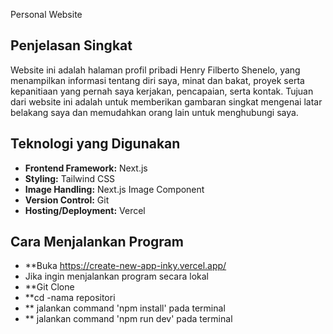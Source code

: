  Personal Website

## Penjelasan Singkat
Website ini adalah halaman profil pribadi Henry Filberto Shenelo, yang menampilkan informasi tentang diri saya, minat dan bakat, proyek serta kepanitiaan yang pernah saya kerjakan, pencapaian, serta kontak. Tujuan dari website ini adalah untuk memberikan gambaran singkat mengenai latar belakang saya dan memudahkan orang lain untuk menghubungi saya.

## Teknologi yang Digunakan
- **Frontend Framework:** Next.js
- **Styling:** Tailwind CSS
- **Image Handling:** Next.js Image Component
- **Version Control:** Git
- **Hosting/Deployment:** Vercel

## Cara Menjalankan Program
- **Buka https://create-new-app-inky.vercel.app/
- Jika ingin menjalankan program secara lokal
- **Git Clone
- **cd -nama repositori
- ** jalankan command 'npm install' pada terminal
- ** jalankan command 'npm run dev' pada terminal
